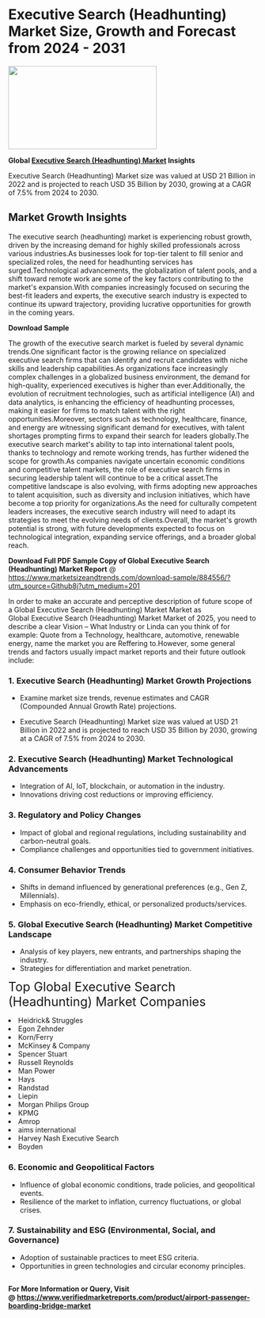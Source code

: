 <H1>Executive Search (Headhunting) Market Size, Growth and Forecast from 2024 - 2031</H1><img class="aligncenter size-medium wp-image-584254" src="https://thirdeyenews.in/wp-content/uploads/2024/09/Global-Market-Research-300x168.jpeg" alt="" width="300" height="168" /><p><strong>Global&nbsp;<a href="https://www.marketsizeandtrends.com/download-sample/884556/?utm_source=Github8j?utm_medium=201">Executive Search (Headhunting) Market</a> Insights</strong></p><p>Executive Search (Headhunting) Market size was valued at USD 21 Billion in 2022 and is projected to reach USD 35 Billion by 2030, growing at a CAGR of 7.5% from 2024 to 2030.</p><p><h2>Market Growth Insights</h2> <p>The executive search (headhunting) market is experiencing robust growth, driven by the increasing demand for highly skilled professionals across various industries.As businesses look for top-tier talent to fill senior and specialized roles, the need for headhunting services has surged.Technological advancements, the globalization of talent pools, and a shift toward remote work are some of the key factors contributing to the market's expansion.With companies increasingly focused on securing the best-fit leaders and experts, the executive search industry is expected to continue its upward trajectory, providing lucrative opportunities for growth in the coming years.</p> <p><strong>Download Sample</strong></p> <p>The growth of the executive search market is fueled by several dynamic trends.One significant factor is the growing reliance on specialized executive search firms that can identify and recruit candidates with niche skills and leadership capabilities.As organizations face increasingly complex challenges in a globalized business environment, the demand for high-quality, experienced executives is higher than ever.Additionally, the evolution of recruitment technologies, such as artificial intelligence (AI) and data analytics, is enhancing the efficiency of headhunting processes, making it easier for firms to match talent with the right opportunities.Moreover, sectors such as technology, healthcare, finance, and energy are witnessing significant demand for executives, with talent shortages prompting firms to expand their search for leaders globally.The executive search market's ability to tap into international talent pools, thanks to technology and remote working trends, has further widened the scope for growth.As companies navigate uncertain economic conditions and competitive talent markets, the role of executive search firms in securing leadership talent will continue to be a critical asset.The competitive landscape is also evolving, with firms adopting new approaches to talent acquisition, such as diversity and inclusion initiatives, which have become a top priority for organizations.As the need for culturally competent leaders increases, the executive search industry will need to adapt its strategies to meet the evolving needs of clients.Overall, the market's growth potential is strong, with future developments expected to focus on technological integration, expanding service offerings, and a broader global reach.</p> <p><span class=""><strong>Download Full PDF Sample Copy of Global Executive Search (Headhunting) Market Report</strong> @ <a href="https://www.marketsizeandtrends.com/download-sample/884556/?utm_source=Github8j?utm_medium=201" target="_blank">https://www.marketsizeandtrends.com/download-sample/884556/?utm_source=Github8j?utm_medium=201</a></span></p><p>In order to make an accurate and perceptive description of future scope of a Global&nbsp;Executive Search (Headhunting) Market Market as Global&nbsp;Executive Search (Headhunting) Market Market of 2025, you need to describe a clear Vision &ndash; What Industry or Linda can you think of for example: Quote from a Technology, healthcare, automotive, renewable energy, name the market you are Reffering to.However, some general trends and factors usually impact market reports and their future outlook include:</p><h3>1.&nbsp;<strong>Executive Search (Headhunting) Market Growth Projections</strong></h3><ul><li>Examine market size trends, revenue estimates and CAGR (Compounded Annual Growth Rate) projections.</li><li><p>Executive Search (Headhunting) Market size was valued at USD 21 Billion in 2022 and is projected to reach USD 35 Billion by 2030, growing at a CAGR of 7.5% from 2024 to 2030.</p></li></ul><h3>2.&nbsp;<strong>Executive Search (Headhunting) Market Technological Advancements</strong></h3><ul><li>Integration of AI, IoT, blockchain, or automation in the industry.</li><li>Innovations driving cost reductions or improving efficiency.</li></ul><h3>3.&nbsp;<strong>Regulatory and Policy Changes</strong></h3><ul><li>Impact of global and regional regulations, including sustainability and carbon-neutral goals.</li><li>Compliance challenges and opportunities tied to government initiatives.</li></ul><h3>4.&nbsp;<strong>Consumer Behavior Trends</strong></h3><ul><li>Shifts in demand influenced by generational preferences (e.g., Gen Z, Millennials).</li><li>Emphasis on eco-friendly, ethical, or personalized products/services.</li></ul><h3>5.&nbsp;<strong>Global Executive Search (Headhunting) Market Competitive Landscape</strong></h3><ul><li>Analysis of key players, new entrants, and partnerships shaping the industry.</li><li>Strategies for differentiation and market penetration.</li></ul><p data-pm-slice="1 1 []"><span style="color: inherit; font-family: inherit; font-size: 25px;">Top Global Executive Search (Headhunting) Market Companies</span></p><div class="" data-test-id=""><p><li>Heidrick& Struggles</li><li> Egon Zehnder</li><li> Korn/Ferry</li><li> McKinsey & Company</li><li> Spencer Stuart</li><li> Russell Reynolds</li><li> Man Power</li><li> Hays</li><li> Randstad</li><li> Liepin</li><li> Morgan Philips Group</li><li> KPMG</li><li> Amrop</li><li> aims international</li><li> Harvey Nash Executive Search</li><li> Boyden</li></p></div><h3>6.&nbsp;<strong>Economic and Geopolitical Factors</strong></h3><ul><li>Influence of global economic conditions, trade policies, and geopolitical events.</li><li>Resilience of the market to inflation, currency fluctuations, or global crises.</li></ul><h3>7.&nbsp;<strong>Sustainability and ESG (Environmental, Social, and Governance)</strong></h3><ul><li>Adoption of sustainable practices to meet ESG criteria.</li><li>Opportunities in green technologies and circular economy principles.</li></ul><h2><strong style="font-size: 14px;">For More Information or Query, Visit @&nbsp;</strong><a style="background-color: #ffffff; font-size: 14px;" href="https://www.marketsizeandtrends.com/report/executive-search-headhunting-market/" target="_blank">https://www.verifiedmarketreports.com/product/airport-passenger-boarding-bridge-market</a></h2>